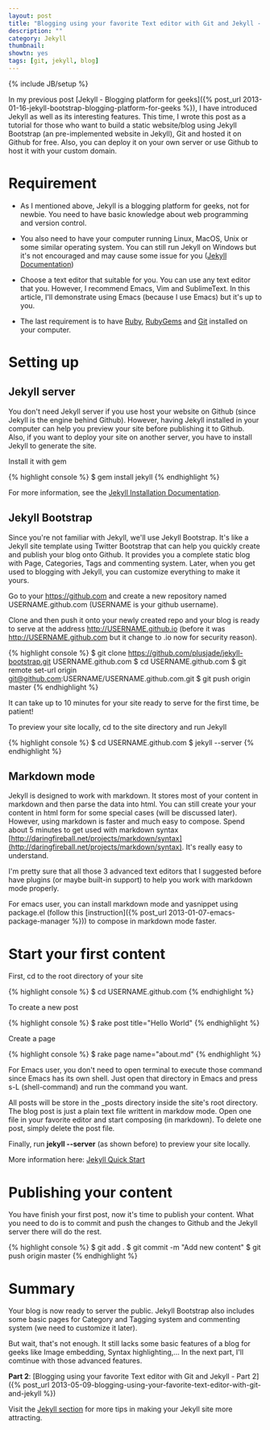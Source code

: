 ```yaml
---
layout: post
title: "Blogging using your favorite Text editor with Git and Jekyll - Part 1"
description: ""
category: Jekyll
thumbnail: 
showtn: yes
tags: [git, jekyll, blog]
---
```

{% include JB/setup %}

In my previous post
[Jekyll - Blogging platform for geeks]({% post_url 2013-01-16-jekyll-bootstrap-blogging-platform-for-geeks %}),
I have introduced Jekyll as well as its interesting features. This time, I wrote
this post as a tutorial for those who want to build a static website/blog using
Jekyll Bootstrap (an pre-implemented website in Jekyll), Git and hosted it on
Github for free. Also, you can deploy it on your
own server or use Github to host it with your custom domain.

<!-- more -->

# Requirement

* As I mentioned above, Jekyll is a blogging platform for geeks, not for newbie.
You need to have basic knowledge about web programming and version control.

* You also need to have your computer running Linux, MacOS, Unix or some
similar operating system. You can still run Jekyll on Windows but it's not
encouraged and may cause some issue for you
([Jekyll Documentation](http://jekyllrb.com/docs/installation/))

* Choose a text editor that suitable for you. You can use any text editor that
you. However, I recommend Emacs, Vim and SublimeText. In this article, I'll
demonstrate using Emacs (because I use Emacs) but it's up to you.

* The last requirement is to have [Ruby](http://www.ruby-lang.org/en/downloads/),
[RubyGems](http://rubygems.org/pages/download) and [Git](http://git-scm.com/)
installed on your computer.

# Setting up

## Jekyll server

You don't need Jekyll server if you use host your website on Github (since
Jekyll is the engine behind Github). However,
having Jekyll installed in your computer can help you preview your site before
publishing it to Github. Also, if you want to deploy your site on another
server, you have to install Jekyll to generate the site.

Install it with gem

{% highlight console %}
$ gem install jekyll
{% endhighlight %}

For more information, see the
[Jekyll Installation Documentation](http://jekyllrb.com/docs/installation/).

## Jekyll Bootstrap

Since you're not familiar with Jekyll, we'll use Jekyll Bootstrap. It's like a
Jekyll site template using Twitter Bootstrap that can help you quickly create
and publish your blog onto Github. It provides you a complete static blog with
Page, Categories, Tags and commenting system. Later, when you get used to
blogging with Jekyll, you can customize everything to make it yours.

Go to your <https://github.com> and create a new repository named
USERNAME.github.com (USERNAME is your github username).

Clone and then push it onto your newly created repo and your blog is ready to
serve at the address <http://USERNAME.github.io> (before it was
<http://USERNAME.github.com> but it change to .io now for security reason).

{% highlight console %}
$ git clone https://github.com/plusjade/jekyll-bootstrap.git USERNAME.github.com
$ cd USERNAME.github.com
$ git remote set-url origin git@github.com:USERNAME/USERNAME.github.com.git
$ git push origin master
{% endhighlight %}

It can take up to 10 minutes for your site ready to serve for the first time, be patient!

To preview your site locally, cd to the site directory and run Jekyll

{% highlight console %}
$ cd USERNAME.github.com
$ jekyll --server
{% endhighlight %}

## Markdown mode

Jekyll is designed to work with markdown. It stores most of your content in
markdown and then parse the data into html. You can still create your your
content in html form for some special cases (will be discussed later). However,
using markdown is faster and much easy to compose. Spend about 5 minutes to get
used with markdown syntax
[http://daringfireball.net/projects/markdown/syntax](http://daringfireball.net/projects/markdown/syntax).
It's really easy to understand.

I'm pretty sure that all those 3 advanced text editors that I suggested before
have plugins (or maybe built-in support) to help you work with markdown mode
properly.

For emacs user, you can install markdown mode and yasnippet using package.el
(follow this
[instruction]({% post_url 2013-01-07-emacs-package-manager %})) to compose in
markdown mode faster.

# Start your first content

First, cd to the root directory of your site

{% highlight console %}
$ cd USERNAME.github.com
{% endhighlight %}

To create a new post

{% highlight console %}
$ rake post title="Hello World"
{% endhighlight %}

Create a page

{% highlight console %}
$ rake page name="about.md"
{% endhighlight %}

For Emacs user, you don't need to open terminal to execute those command since
Emacs has its own shell. Just open that directory in Emacs and press s-L
(shell-command) and run the command you want.

All posts will be store in the <span>_posts</span> directory inside the site's
root directory. The blog post is just a plain text file writtent in markdow
mode. Open one file in your favorite editor and start composing (in markdown).
To delete one post, simply delete the post file.

Finally, run **jekyll --server** (as shown before) to preview your site locally.

More information here:
[Jekyll Quick Start](http://jekyllbootstrap.com/usage/jekyll-quick-start.html)

# Publishing your content

You have finish your first post, now it's time to publish your content. What you
need to do is to commit and push the changes to Github and the Jekyll server
there will do the rest.

{% highlight console %}
$ git add .
$ git commit -m "Add new content"
$ git push origin master
{% endhighlight %}

# Summary

Your blog is now ready to server the public. Jekyll Bootstrap also includes some
basic pages for Category and Tagging system and commenting system (we need to
customize it later).

But wait, that's not enough. It still lacks some basic features of a blog for
geeks like Image embedding, Syntax highlighting,... In the next part, I'll
comtinue with those advanced features.

**Part 2**: [Blogging using your favorite Text editor with Git and Jekyll - Part 2]({% post_url 2013-05-09-blogging-using-your-favorite-text-editor-with-git-and-jekyll %})

Visit the [Jekyll section](/categories.html#Jekyll-ref)
for more tips in making your Jekyll site more attracting.
